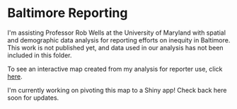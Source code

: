 # Baltimore Reporting
I'm assisting Professor Rob Wells at the University of Maryland with spatial and demographic data analysis for reporting efforts on inequity in Baltimore. This work is not published yet, and data used in our analysis has not been included in this folder.

To see an interactive map created from my analysis for reporter use, click [here](https://profrobwells.github.io/Baltimore/rlining_and_demographics.html).

I'm currently working on pivoting this map to a Shiny app! Check back here soon for updates. 
